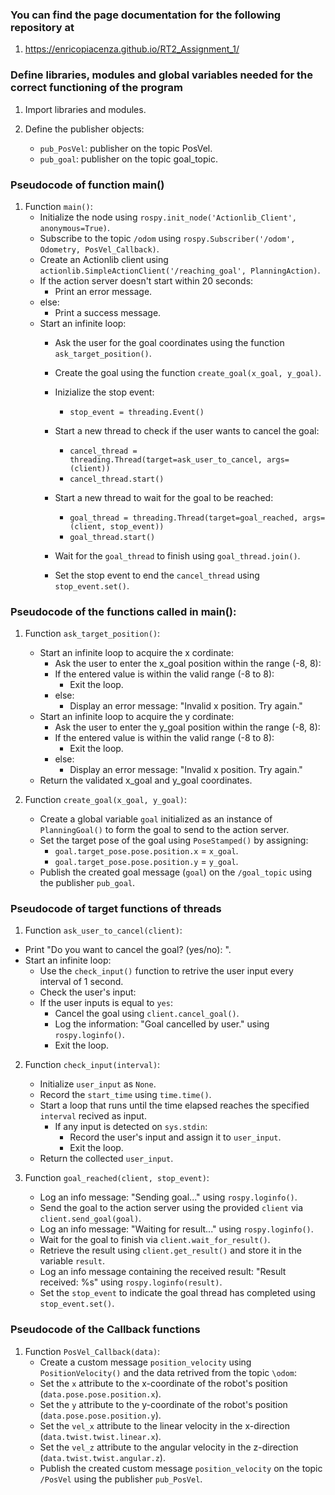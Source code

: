 ### You can find the page documentation for the following repository at
1. https://enricopiacenza.github.io/RT2_Assignment_1/

### Define libraries, modules and global variables needed for the correct functioning of the program

1. Import libraries and modules.

2. Define the publisher objects:
    - `pub_PosVel`: publisher on the topic PosVel.
    - `pub_goal`: publisher on the topic goal_topic.

### Pseudocode of function main()

1. Function `main()`:
    - Initialize the node using `rospy.init_node('Actionlib_Client', anonymous=True)`.
    - Subscribe to the topic `/odom` using `rospy.Subscriber('/odom', Odometry, PosVel_Callback)`.
    - Create an Actionlib client using `actionlib.SimpleActionClient('/reaching_goal', PlanningAction)`.
    - If the action server doesn't start within 20 seconds:
        - Print an error message.
    - else:
        - Print a success message.
    - Start an infinite loop:
        - Ask the user for the goal coordinates using the function `ask_target_position()`.
        - Create the goal using the function `create_goal(x_goal, y_goal)`.
        - Inizialize the stop event:
            - `stop_event = threading.Event()`
        - Start a new thread to check if the user wants to cancel the goal:
            - `cancel_thread = threading.Thread(target=ask_user_to_cancel, args=(client))`
            - `cancel_thread.start()`

        - Start a new thread to wait for the goal to be reached:
            - `goal_thread = threading.Thread(target=goal_reached, args=(client, stop_event))`
            - `goal_thread.start()`

        - Wait for the `goal_thread` to finish using `goal_thread.join()`.
        - Set the stop event to end the `cancel_thread` using `stop_event.set()`.


### Pseudocode of the functions called in main():

1. Function `ask_target_position()`:
    - Start an infinite loop to acquire the x cordinate:
        - Ask the user to enter the x_goal position within the range (-8, 8):
        - If the entered value is within the valid range (-8 to 8):
            - Exit the loop.
        - else:
            - Display an error message: "Invalid x position. Try again."
    - Start an infinite loop to acquire the y cordinate:
        - Ask the user to enter the y_goal position within the range (-8, 8):
        - If the entered value is within the valid range (-8 to 8):
            - Exit the loop.
        - else:
            - Display an error message: "Invalid x position. Try again."
    - Return the validated x_goal and y_goal coordinates.

2. Function `create_goal(x_goal, y_goal)`:
    - Create a global variable `goal` initialized as an instance of `PlanningGoal()` to form the goal to send to the action server.
    - Set the target pose of the goal using `PoseStamped()` by assigning:
        - `goal.target_pose.pose.position.x` = `x_goal`.
        - `goal.target_pose.pose.position.y` = `y_goal`.
    - Publish the created goal message (`goal`) on the `/goal_topic` using the publisher `pub_goal`.

### Pseudocode of target functions of threads

1. Function `ask_user_to_cancel(client)`:
- Print "Do you want to cancel the goal? (yes/no): ".
- Start an infinite loop:
    - Use the `check_input()` function to retrive the user input every interval of 1 second.
    - Check the user's input:
    - If the user inputs is equal to `yes`:
      - Cancel the goal using `client.cancel_goal()`.
      - Log the information: "Goal cancelled by user." using `rospy.loginfo()`.
      - Exit the loop.

2. Function `check_input(interval)`:
    - Initialize `user_input` as `None`.
    - Record the `start_time` using `time.time()`.
    - Start a loop that runs until the time elapsed reaches the specified `interval` recived as input.
        - If any input is detected on `sys.stdin`:
            - Record the user's input and assign it to `user_input`.
            - Exit the loop.
    - Return the collected `user_input`.

3. Function `goal_reached(client, stop_event)`:
    - Log an info message: "Sending goal..." using `rospy.loginfo()`.
    - Send the goal to the action server using the provided `client` via `client.send_goal(goal)`.
    - Log an info message: "Waiting for result..." using `rospy.loginfo()`.
    - Wait for the goal to finish via `client.wait_for_result()`.
    - Retrieve the result using `client.get_result()` and store it in the variable `result`.
    - Log an info message containing the received result: "Result received: %s" using `rospy.loginfo(result)`.
    - Set the `stop_event` to indicate the goal thread has completed using `stop_event.set()`.


### Pseudocode of the Callback functions

1. Function `PosVel_Callback(data)`:
    - Create a custom message `position_velocity` using `PositionVelocity()` and the data retrived from the topic `\odom`:
    - Set the `x` attribute to the x-coordinate of the robot's position (`data.pose.pose.position.x`).
    - Set the `y` attribute to the y-coordinate of the robot's position (`data.pose.pose.position.y`).
    - Set the `vel_x` attribute to the linear velocity in the x-direction (`data.twist.twist.linear.x`).
    - Set the `vel_z` attribute to the angular velocity in the z-direction (`data.twist.twist.angular.z`).
    - Publish the created custom message `position_velocity` on the topic `/PosVel` using the publisher `pub_PosVel`.



